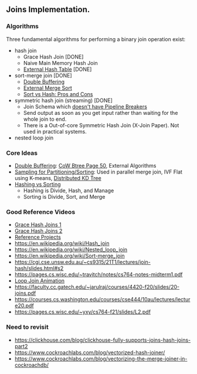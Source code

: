 ## Joins Implementation.

### Algorithms

Three fundamental algorithms for performing a binary join operation exist:

- hash join
    - Grace Hash Join [DONE]
    - Naive Main Memory Hash Join
    - [External Hash Table](https://www.youtube.com/watch?v=ev3UHuDIiDg&list=PLzzVuDSjP25Qpsaf7GxFDBEWwvQKCkCVl&index=6) [DONE]
- sort-merge join [DONE]
    - [Double Buffering](https://www.youtube.com/watch?v=qdeBmEnv_bI&list=PLzzVuDSjP25Qpsaf7GxFDBEWwvQKCkCVl&index=2)
    - [External Merge Sort](https://www.youtube.com/watch?v=hRgrnQU-uJ4&list=PLzzVuDSjP25Qpsaf7GxFDBEWwvQKCkCVl&index=4)
    - [Sort vs Hash: Pros and Cons](https://www.youtube.com/watch?v=5TvveH6bgEo&list=PLzzVuDSjP25Qpsaf7GxFDBEWwvQKCkCVl&index=11)
- symmetric hash join (streaming) [DONE]
  - Join Schema which [doesn't have Pipeline Breakers](https://www.youtube.com/watch?v=jveohy_qhHU&list=PLzzVuDSjP25QY8TJcPLh7WqP81qYk9A0m&index=9)
  - Send output as soon as you get input rather than waiting for the whole join to end.
  - There is a Out-of-core Symmetric Hash Join (X-Join Paper). Not used in practical systems.
- nested loop join
  
### Core Ideas

- [Double Buffering](https://www.youtube.com/watch?v=qdeBmEnv_bI&list=PLzzVuDSjP25Qpsaf7GxFDBEWwvQKCkCVl&index=2): [CoW Btree Page 50](https://schd.ws/hosted_files/buildstuff14/96/20141120-BuildStuff-Lightning.pdf),
  External Algorithms
- [Sampling for Partitioning/Sorting](https://www.youtube.com/watch?v=zDj72vqypks&list=PLzzVuDSjP25QY8TJcPLh7WqP81qYk9A0m&index=7):
  Used in parallel merge join, IVF Flat using
  K-means, [Distributed KD Tree](https://medium.com/sys-base/spatial-partitioned-rdd-using-kd-tree-in-spark-102e0b53564b)
- [Hashing vs Sorting](https://www.youtube.com/watch?v=Pm58kIR4EQE&list=PLzzVuDSjP25Qpsaf7GxFDBEWwvQKCkCVl&index=12)
  - Hashing is Divide, Hash, and Manage
  - Sorting is Divide, Sort, and Merge

### Good Reference Videos

- [Grace Hash Joins 1](https://www.youtube.com/watch?v=SYJJxmoLVIY&list=PLzzVuDSjP25RQb_VhEBFWFiB7oS9APM7h&index=9)
- [Grace Hash Joins 2](https://www.youtube.com/watch?v=gQaMmO757Eo&list=PLzzVuDSjP25RQb_VhEBFWFiB7oS9APM7h&index=10)
- [Reference Projects](https://github.com/dimitraka71/advdbHashJoin)
- https://en.wikipedia.org/wiki/Hash_join
- https://en.wikipedia.org/wiki/Nested_loop_join
- https://en.wikipedia.org/wiki/Sort-merge_join
- https://cgi.cse.unsw.edu.au/~cs9315/21T1/lectures/join-hash/slides.html#s2
- https://pages.cs.wisc.edu/~travitch/notes/cs764-notes-midterm1.pdf
- [Loop Join Animation](https://notes.bencuan.me/cs186/05-iterators-and-joins/)
- https://faculty.cc.gatech.edu/~jarulraj/courses/4420-f20/slides/20-joins.pdf
- https://courses.cs.washington.edu/courses/cse444/10au/lectures/lecture20.pdf
- https://pages.cs.wisc.edu/~yxy/cs764-f21/slides/L2.pdf


### Need to revisit
- https://clickhouse.com/blog/clickhouse-fully-supports-joins-hash-joins-part2
- https://www.cockroachlabs.com/blog/vectorized-hash-joiner/
- https://www.cockroachlabs.com/blog/vectorizing-the-merge-joiner-in-cockroachdb/